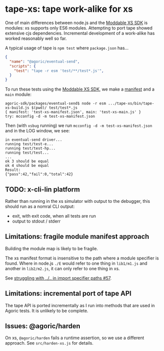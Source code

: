 # tape-xs: tape work-alike for xs

One of main differences between node.js and the [Moddable XS SDK][xs]
is modules: xs supports only ES6 modules. Attempting to port tape
showed extensive cjs dependencies. Incremental development of a
work-alike has worked reasonably well so far.

A typical usage of tape is `npm test` where `package.json` has...

```json
{
  "name": "@agoric/eventual-send",
  "scripts": {
    "test": "tape -r esm 'test/**/test*.js'",
  }
}
```

To run these tests using the [Moddable XS SDK][xs], we make a
[manifest][] and a `main` module:

```
agoric-sdk/packages/eventual-send$ node -r esm .../tape-xs/bin/tape-xs-build.js $(pwd)/ test/test*.js
{ manifest: 'test-xs-manifest.json', main: 'test-xs-main.js' }
try: mcconfig -d -m test-xs-manifest.json
```

[manifest]: https://github.com/Moddable-OpenSource/moddable/blob/public/documentation/tools/manifest.md
[xs]: https://github.com/Moddable-OpenSource/moddable/blob/public/documentation/Moddable%20SDK%20-%20Getting%20Started.md

Then (with `xsbug` running) we run `mcconfig -d -m
test-xs-manifest.json` and in the LOG window, we see:

```
in eventual-send driver...
running test/test-e...
running test/test-hp...
running test/test...
...
ok 3 should be equal
ok 4 should be equal
Result:
{"pass":42,"fail":0,"total":42}
```

## TODO: x-cli-lin platform

Rather than running in the xs simulator with output to the debugger,
this should run as a nomral CLI output:

  - exit, with exit code, when all tests are run
  - output to stdout / stderr

## Limitations: fragile module manifest approach

Building the module map is likely to be fragile.

The xs manifest format is insensitive to the path where a module
specifier is found.  Where in node.js `./E` would refer to one thing
in `lib1/m1.js` and another in `lib2/m2.js`, it can only refer to one
thing in xs.

See [struggling with ../.. in import specifier paths #57](https://github.com/Agoric/agoric-sdk/issues/57).


## Limitations: incremental port of tape API

The tape API is ported incrementally as I run into methods that are
used in Agoric tests. It is unlikely to be complete.


## Issues: @agoric/harden

On xs, `@agoric/harden` fails a runtime assertion, so we use a
different approach. See `src/harden-xs.js` for details.

